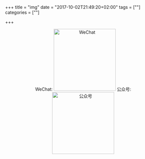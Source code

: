 +++
title = "img"
date = "2017-10-02T21:49:20+02:00"
tags = [""]
categories = [""]

+++

<center>

WeChat: <img src="http://my-md-1253484710.coscd.myqcloud.com/MyWeChat.png" alt="WeChat" width="200px"/>
公众号: <img src="http://my-md-1253484710.coscd.myqcloud.com/myandroidsec.jpg" alt="公众号" width="200px"/>

<center/>
